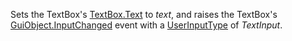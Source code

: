 Sets the TextBox's [TextBox.Text](https://developer.roblox.com/en-us/api-reference/property/TextBox/Text) to _text_, and raises the TextBox's [GuiObject.InputChanged](https://developer.roblox.com/en-us/api-reference/event/GuiObject/InputChanged) event with a [UserInputType](https://developer.roblox.com/api-reference/property/InputObject/UserInputType "UserInputType") of _TextInput_.